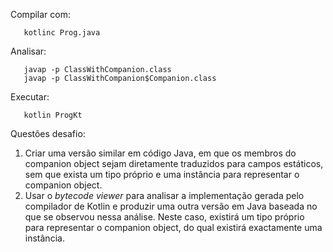Compilar com:
```
   kotlinc Prog.java
```

Analisar:
```
   javap -p ClassWithCompanion.class
   javap -p ClassWithCompanion$Companion.class
```

Executar:
```
   kotlin ProgKt
```

Questões desafio:
1. Criar uma versão similar em código Java, em que os membros
   do companion object sejam diretamente traduzidos para campos
	 estáticos, sem que exista um tipo próprio e uma instância 
	 para representar o companion object.
2. Usar o _bytecode viewer_ para analisar a implementação gerada
   pelo compilador de Kotlin e produzir uma outra versão em Java
	 baseada no que se observou nessa análise. Neste caso, existirá
	 um tipo próprio para representar o companion object, do qual
	 existirá exactamente uma instância.
